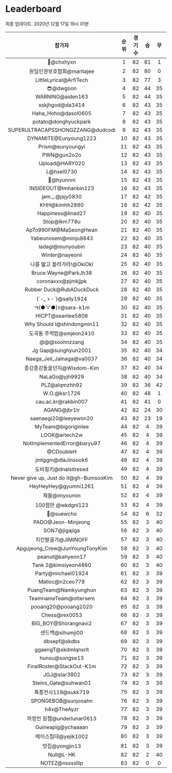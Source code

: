 # Leaderboard
최종 업데이트: 2020년 12월 17일 19시 01분




| 참가자 | 순위 | 경기수 | 승 | 무 | 패 | 승점 |
|:---:|:---:|:---:|:---:|:---:|:---:|:---:|
| 👑@chxhyxn | 1 | 82 | 81 | 1 | 0 | 244 |
| 원딜인권보호협회@maritajee | 2 | 82 | 80 | 0 | 2 | 240 |
| LittleLyrical@ArfiTech | 3 | 82 | 77 | 3 | 2 | 234 |
| 😎@dwgoon | 4 | 82 | 44 | 35 | 3 | 167 |
| WARNING@aiden163 | 5 | 82 | 44 | 35 | 3 | 167 |
| sskjhgod@da3414 | 6 | 82 | 43 | 35 | 4 | 164 |
| Haha_Hoho@dasol0605 | 7 | 82 | 43 | 35 | 4 | 164 |
| potato@donghyuckpark | 8 | 82 | 43 | 35 | 4 | 164 |
| SUPERULTRACAPSSHONGZZANG@dudcodi | 9 | 82 | 43 | 35 | 4 | 164 |
| DYNAMITE@Eunyoung1223 | 10 | 82 | 43 | 35 | 4 | 164 |
| Prism@eunyoungyi | 11 | 82 | 43 | 35 | 4 | 164 |
| PWN@gun2o2o | 12 | 82 | 43 | 35 | 4 | 164 |
| Upload@HARY020 | 13 | 82 | 43 | 35 | 4 | 164 |
| L@hsel0730 | 14 | 82 | 43 | 35 | 4 | 164 |
| 🐻@hyunnni | 15 | 82 | 43 | 35 | 4 | 164 |
| INSIDEOUT@Imhanbin123 | 16 | 82 | 43 | 35 | 4 | 164 |
| jam._.@jsjy0830 | 17 | 82 | 42 | 35 | 5 | 161 |
| KHH@kimhh2880 | 18 | 82 | 42 | 35 | 5 | 161 |
| Happiness@linad27 | 19 | 82 | 40 | 35 | 7 | 155 |
| Stop@lkm778u | 20 | 82 | 40 | 35 | 7 | 155 |
| ApTo990FM@MaSeongHwan | 21 | 82 | 40 | 35 | 7 | 155 |
| Yabeunosem@minju8843 | 22 | 82 | 40 | 35 | 7 | 155 |
| ladagi@munyoubin | 23 | 82 | 40 | 35 | 7 | 155 |
| Winter@nayeonii | 24 | 82 | 40 | 35 | 7 | 155 |
| 나를 밟고 올라가라!@OkiOkl | 25 | 82 | 40 | 35 | 7 | 155 |
| Bruce.Wayne@ParkJh38 | 26 | 82 | 40 | 35 | 7 | 155 |
| coronaxxx@pjmkjjpk | 27 | 82 | 40 | 35 | 7 | 155 |
| Rubber Duck@RubADuckDuck | 28 | 82 | 40 | 35 | 7 | 155 |
| (´-_ゝ-`)@sally1924 | 29 | 82 | 40 | 35 | 7 | 155 |
| ◝٩(●'▿'●)۶@sara-k1m | 30 | 82 | 40 | 35 | 7 | 155 |
| HICPT@seanlee5808 | 31 | 82 | 40 | 35 | 7 | 155 |
| Why Should I@shindongmin11 | 32 | 82 | 40 | 35 | 7 | 155 |
| 도곡동 주먹밥@smjeon2410 | 33 | 82 | 40 | 35 | 7 | 155 |
| @@@soohnzzang | 34 | 82 | 40 | 35 | 7 | 155 |
| Jg Gap@sunghyun2001 | 35 | 82 | 40 | 34 | 8 | 154 |
| Naega_Jeil_Jalnaga@va0037 | 36 | 82 | 40 | 34 | 8 | 154 |
| 종강종강돌을던지@Wisdom-Kim | 37 | 82 | 40 | 34 | 8 | 154 |
| NaLaGo@yjh9929 | 38 | 82 | 40 | 34 | 8 | 154 |
| PLZ@alqmzhh92 | 39 | 82 | 36 | 42 | 4 | 150 |
| W.O.@ksr1726 | 40 | 82 | 48 | 1 | 33 | 145 |
| cau.ac.kr@rakbin007 | 41 | 82 | 41 | 0 | 41 | 123 |
| AGANG@jbr1tr | 42 | 82 | 24 | 30 | 28 | 102 |
| saenaegi20@leeyewon20 | 43 | 82 | 23 | 19 | 40 | 88 |
| MyTeam@bigoriginlee | 44 | 82 | 4 | 39 | 39 | 51 |
| LOOK@artech2w | 45 | 82 | 4 | 39 | 39 | 51 |
| NotImplementedError@baryu97 | 46 | 82 | 4 | 39 | 39 | 51 |
| @CDoubleH | 47 | 82 | 4 | 39 | 39 | 51 |
| jmtggm@dlaJinsook6 | 48 | 82 | 4 | 39 | 39 | 51 |
| 도비윙키@dnalsitresed | 49 | 82 | 4 | 39 | 39 | 51 |
| Never give up, Just do it@gh-BumsooKim | 50 | 82 | 4 | 39 | 39 | 51 |
| HeyHeyHey@gyumni1261 | 51 | 82 | 4 | 39 | 39 | 51 |
| 제물@imyoumin | 52 | 82 | 4 | 39 | 39 | 51 |
| 100점만 @wkdgnl123 | 53 | 82 | 4 | 39 | 39 | 51 |
| 👏@suewcho | 54 | 82 | 6 | 32 | 44 | 50 |
| PADO@Jeon-Minjeong | 55 | 82 | 3 | 40 | 39 | 49 |
| SON7@jigajiga | 56 | 82 | 3 | 40 | 39 | 49 |
| 치킨발굴가@JIMINOFF | 57 | 82 | 3 | 40 | 39 | 49 |
| Apgujeong_Crew@JunYoungTonyKim | 58 | 82 | 3 | 40 | 39 | 49 |
| peanut@kahyeon17 | 59 | 82 | 3 | 40 | 39 | 49 |
| Tank 2@kimsiyeon4860 | 60 | 82 | 3 | 40 | 39 | 49 |
| Party@michael01924 | 61 | 82 | 3 | 39 | 40 | 48 |
| Malloc@n2ceo778 | 62 | 82 | 3 | 39 | 40 | 48 |
| PuangTeam@Namkyunghun | 63 | 82 | 3 | 39 | 40 | 48 |
| TeamnameTeam@ottersem | 64 | 82 | 3 | 39 | 40 | 48 |
| pooang20@pooang2020 | 65 | 82 | 3 | 39 | 40 | 48 |
| Chess@rex0053 | 66 | 82 | 3 | 39 | 40 | 48 |
| BIG_BOY@Shorangnavi2 | 67 | 82 | 3 | 39 | 40 | 48 |
| 샌드백@sihumji00 | 68 | 82 | 3 | 39 | 40 | 48 |
| dbsepf@skdbs | 69 | 82 | 3 | 39 | 40 | 48 |
| ggaengT@skdmlqnsrlt | 70 | 82 | 3 | 39 | 40 | 48 |
| hunsu@songse13 | 71 | 82 | 3 | 39 | 40 | 48 |
| FinalRoster@StackOut-K1m | 72 | 82 | 3 | 39 | 40 | 48 |
| JGJ@star3802 | 73 | 82 | 3 | 39 | 40 | 48 |
| Steins_Gate@suhwan01 | 74 | 82 | 3 | 39 | 40 | 48 |
| 폭풍전사119@sukk719 | 75 | 82 | 3 | 39 | 40 | 48 |
| SPONGEBOB@sunjooahn | 76 | 82 | 3 | 39 | 40 | 48 |
| h4x@TheAyzr | 77 | 82 | 3 | 39 | 40 | 48 |
| 하정언 원챔@underlunar0613 | 78 | 82 | 3 | 39 | 40 | 48 |
| Guineapig@ychaaaan | 79 | 82 | 3 | 39 | 40 | 48 |
| 에이스침대@yejik1002 | 80 | 82 | 3 | 39 | 40 | 48 |
| 맛집@yongjin13 | 81 | 82 | 3 | 39 | 40 | 48 |
| Null@L-HK | 82 | 82 | 2 | 40 | 40 | 46 |
| NOTEZ@nsssslllp | 83 | 82 | 0 | 0 | 82 | 0 |